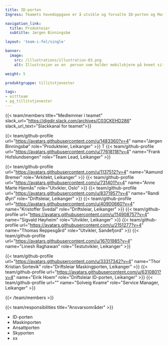 ```yaml
---
title: ID-porten
Ingress: Teamets hovedoppgave er å utvikle og forvalte ID-porten og Maskinporten

navigation_link:
  title: Produkteier
  subtitle: Jørgen Binningsbø

layout: 'team-i-fel/single'

banner:
  image:
    src: /illustrations/illustration-03.png
    alt: Illustrasjon av en  person som holder mobilskjerm på kneet sitt

weight: 5

produktgruppe: tillitstjenester

tags:
- eittteam
- pg_tillitstjenester
---
```


{{< team/members title="Medlemmer i teamet" slack_url="https://digdir.slack.com/archives/C03CKEHD286" slack_url_text="Slackkanal for teamet">}}

  {{< team/github-profile url="https://avatars.githubusercontent.com/u/1483360?v=4" name="Jørgen Binningsbø" role="Produkteier,  Leikanger" >}}
T {{< team/github-profile url="https://avatars.githubusercontent.com/u/77618118?v=4" name="Frank Hofslundsengen" role="Team Lead, Leikanger" >}}

  {{< team/github-profile url="https://avatars.githubusercontent.com/u/1137512?v=4" name="Aamund Bremer" role="Arkitekt, Leikanger" >}}
  {{< team/github-profile url="https://avatars.githubusercontent.com/u/731401?v=4" name="Anne Marte Hjemås" role="Utvikler, Oslo" >}}
  {{< team/github-profile url="https://avatars.githubusercontent.com/u/8371957?v=4" name="Randi Øyri" role="Driftsleiar, Leikanger" >}}
  {{< team/github-profile url="https://avatars.githubusercontent.com/u/40900660?v=4" name="Kristoffer Svedal" role="Driftsleiar, Leikanger" >}}
  {{< team/github-profile url="https://avatars.githubusercontent.com/u/114908757?v=4" name="Sigvald Høyheim" role="Utvikler, Leikanger" >}}
  {{< team/github-profile url="https://avatars.githubusercontent.com/u/2151277?v=4" name="Thomas Reppesgård" role="Utvikler, Sandefjord" >}}
  {{< team/github-profile url="https://avatars.githubusercontent.com/u/16701985?v=4" name="Linesh Raghawan" role="Testutvikler, Leikanger" >}}

  {{< team/github-profile url="https://avatars.githubusercontent.com/u/33317342?v=4" name="Thor Kristian Sortevik" role="Driftsleiar Maskingporten, Leikanger" >}}
  {{< team/github-profile url="https://avatars.githubusercontent.com/u/6310801?v=4" name="Eirik Hoem" role="Driftsleiar ID-porten, Leikanger" >}}
  {{< team/github-profile url="" name="Solveig Kvame" role="Service Manager, Leikanger" >}}

{{< /team/members >}}

{{< team/responsibilities title="Ansvarsområder" >}}

- ID-porten 
- Maskinporten
- Ansattporten
- Skyporten
- xx
